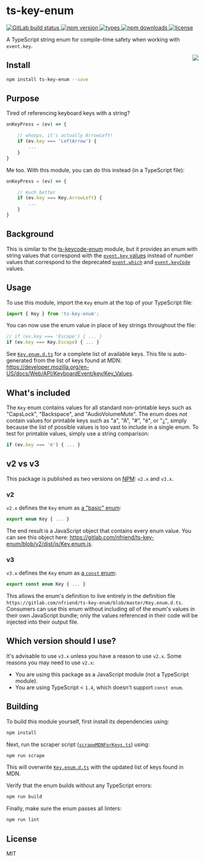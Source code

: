 # ts-key-enum

<a href="https://gitlab.com/nfriend/ts-key-enum/pipelines/latest" target="_blank">
    <img alt="GitLab build status" src="https://gitlab.com/nfriend/ts-key-enum/badges/master/pipeline.svg">
</a>

<a href="https://www.npmjs.com/package/ts-key-enum" target="_blank">
    <img alt="npm version" src="https://img.shields.io/npm/v/ts-key-enum">
</a>

<a href="https://www.npmjs.com/package/ts-key-enum" target="_blank">
    <img alt="types" src="https://img.shields.io/npm/types/ts-key-enum">
</a>

<a href="https://www.npmjs.com/package/ts-key-enum" target="_blank">
    <img alt="npm downloads" src="https://img.shields.io/npm/dw/ts-key-enum">
</a>

<a href="https://gitlab.com/nfriend/ts-key-enum/blob/master/LICENSE" target="_blank">
    <img alt="license" src="https://img.shields.io/npm/l/ts-key-enum">
</a>

A TypeScript string enum for compile-time safety when working with `event.key`.

<img align="right" src="https://raw.githubusercontent.com/nfriend/ts-key-enum/master/logo.jpg" />

## Install

```sh
npm install ts-key-enum --save
```

## Purpose

Tired of referencing keyboard keys with a string?

```js
onKeyPress = (ev) => {

    // whoops, it's actually ArrowLeft!
    if (ev.key === 'LeftArrow') {
        ...
    }
}
```

Me too. With this module, you can do this instead (in a TypeScript file):

```ts
onKeyPress = (ev) => {

    // much better
    if (ev.key === Key.ArrowLeft) {
        ...
    }
}
```

## Background

This is similar to the [ts-keycode-enum](https://github.com/nfriend/ts-keycode-enum) module, but it provides an enum with string values that correspond with the [`event.key` values](https://developer.mozilla.org/en-US/docs/Web/API/KeyboardEvent/key/Key_Values) instead of number values that correspond to the deprecated [`event.which`](https://developer.mozilla.org/en-US/docs/Web/API/KeyboardEvent/which) and [`event.keyCode`](https://developer.mozilla.org/en-US/docs/Web/API/KeyboardEvent/keyCode) values.

## Usage

To use this module, import the `Key` enum at the top of your TypeScript file:

```js
import { Key } from 'ts-key-enum';
```

You can now use the enum value in place of key strings throughout the file:

```js
// if (ev.key === 'Escape') { ... }
if (ev.key === Key.Escape) { ... }
```

See [`Key.enum.d.ts`](./Key.enum.d.ts) for a complete list of available keys. This file is auto-generated from the list of keys found at MDN: https://developer.mozilla.org/en-US/docs/Web/API/KeyboardEvent/key/Key_Values.

## What's included

The `Key` enum contains values for all standard non-printable keys such as "CapsLock", "Backspace", and "AudioVolumeMute". The enum does _not_ contain values for printable keys such as "a", "A", "#", "é", or "¿", simply because the list of possible values is too vast to include in a single enum. To test for printable values, simply use a string comparison:

```js
if (ev.key === 'é') { ... }
```

## v2 vs v3

This package is published as two versions on [NPM](https://www.npmjs.com/package/ts-key-enum): `v2.x` and `v3.x`.

### v2

`v2.x` defines the `Key` enum as [a "basic" enum](https://www.typescriptlang.org/docs/handbook/enums.html#enums):

```ts
export enum Key { ... }
```

The end result is a JavaScript object that contains every enum value. You can see this object here: https://gitlab.com/nfriend/ts-key-enum/blob/v2/dist/js/Key.enum.js.

### v3

`v3.x` defines the `Key` enum as [a `const` enum](https://www.typescriptlang.org/docs/handbook/enums.html#const-enums):

```ts
export const enum Key { ... }
```

This allows the enum's definition to live entirely in the definition file `https://gitlab.com/nfriend/ts-key-enum/blob/master/Key.enum.d.ts`. Consumers can use this enum without including _all_ of the enum's values in their own JavaScript bundle; only the values referenced in their code will be injected into their output file.

## Which version should I use?

It's advisable to use `v3.x` unless you have a reason to use `v2.x`. Some reasons you may need to use `v2.x`:

- You are using this package as a JavaScript module (not a TypeScript module).
- You are using TypeScript < `1.4`, which doesn't support `const enum`.

## Building

To build this module yourself, first install its dependencies using:

```sh
npm install
```

Next, run the scraper script ([`scrapeMDNForKeys.ts`](./scrapeMDNForKeys.ts)) using:

```sh
npm run scrape
```

This will overwrite [`Key.enum.d.ts`](./Key.enum.d.ts) with the updated list of keys found in MDN.

Verify that the enum builds without any TypeScript errors:

```sh
npm run build
```

Finally, make sure the enum passes all linters:

```sh
npm run lint
```

## License

MIT
